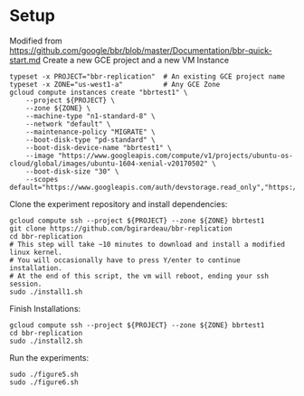 # Setup

Modified from https://github.com/google/bbr/blob/master/Documentation/bbr-quick-start.md
Create a new GCE project and a new VM Instance

```
typeset -x PROJECT="bbr-replication"  # An existing GCE project name
typeset -x ZONE="us-west1-a"          # Any GCE Zone
gcloud compute instances create "bbrtest1" \
    --project ${PROJECT} \
    --zone ${ZONE} \
    --machine-type "n1-standard-8" \
    --network "default" \
    --maintenance-policy "MIGRATE" \
    --boot-disk-type "pd-standard" \
    --boot-disk-device-name "bbrtest1" \
    --image "https://www.googleapis.com/compute/v1/projects/ubuntu-os-cloud/global/images/ubuntu-1604-xenial-v20170502" \
    --boot-disk-size "30" \
    --scopes default="https://www.googleapis.com/auth/devstorage.read_only","https://www.googleapis.com/auth/logging.write","https://www.googleapis.com/auth/monitoring.write","https://www.googleapis.com/auth/servicecontrol","https://www.googleapis.com/auth/service.management.readonly"
```

Clone the experiment repository and install dependencies:

```
gcloud compute ssh --project ${PROJECT} --zone ${ZONE} bbrtest1
git clone https://github.com/bgirardeau/bbr-replication
cd bbr-replication
# This step will take ~10 minutes to download and install a modified linux kernel.
# You will occasionally have to press Y/enter to continue installation.
# At the end of this script, the vm will reboot, ending your ssh session.
sudo ./install1.sh
```

Finish Installations:
```
gcloud compute ssh --project ${PROJECT} --zone ${ZONE} bbrtest1
cd bbr-replication
sudo ./install2.sh
```

Run the experiments:
```
sudo ./figure5.sh
sudo ./figure6.sh
```
